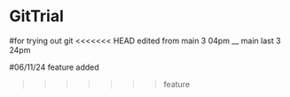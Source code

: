 # GitTrial
#for trying out git
<<<<<<< HEAD
edited from main 3 04pm
__ main last 3 24pm

#06/11/24
feature added
>>>>>>> feature
